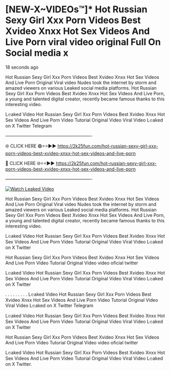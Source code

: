 # [NEW-X~VIDEOs™]* Hot Russian Sexy Girl Xxx Porn Videos Best Xvideo Xnxx Hot Sex Videos And Live Porn viral video original Full On Social media x

18 seconds ago

Hot Russian Sexy Girl Xxx Porn Videos Best Xvideo Xnxx Hot Sex Videos And Live Porn Original Viral video Nudes took the internet by storm and amazed viewers on various Leaked social media platforms. Hot Russian Sexy Girl Xxx Porn Videos Best Xvideo Xnxx Hot Sex Videos And Live Porn, a young and talented digital creator, recently became famous thanks to this interesting video.

L𝚎aked Video Hot Russian Sexy Girl Xxx Porn Videos Best Xvideo Xnxx Hot Sex Videos And Live Porn Video Tutorial Original Video Viral Video L𝚎aked on X Twitter Telegram

———————————————————-

🌐 CLICK HERE 🟢==►► https://2k25fun.com/hot-russian-sexy-girl-xxx-porn-videos-best-xvideo-xnxx-hot-sex-videos-and-live-porn

🔴 CLICK HERE 🌐==►► https://2k25fun.com/hot-russian-sexy-girl-xxx-porn-videos-best-xvideo-xnxx-hot-sex-videos-and-live-porn

———————————————————-

[![Watch Leaked Video](https://miro.medium.com/v2/resize:fit:828/format:webp/1*cilzJN44JGOrTw9NJCrNHA.gif "Watch Leaked Video")](https://2k25fun.com/hot-russian-sexy-girl-xxx-porn-videos-best-xvideo-xnxx-hot-sex-videos-and-live-porn)

Hot Russian Sexy Girl Xxx Porn Videos Best Xvideo Xnxx Hot Sex Videos And Live Porn Original Viral video Nudes took the internet by storm and amazed viewers on various Leaked social media platforms. Hot Russian Sexy Girl Xxx Porn Videos Best Xvideo Xnxx Hot Sex Videos And Live Porn, a young and talented digital creator, recently became famous thanks to this interesting video.

L𝚎aked Video Hot Russian Sexy Girl Xxx Porn Videos Best Xvideo Xnxx Hot Sex Videos And Live Porn Video Tutorial Original Video Viral Video L𝚎aked on X Twitter

Hot Russian Sexy Girl Xxx Porn Videos Best Xvideo Xnxx Hot Sex Videos And Live Porn Video Tutorial Original Video video oficial twitter

L𝚎aked Video Hot Russian Sexy Girl Xxx Porn Videos Best Xvideo Xnxx Hot Sex Videos And Live Porn Video Tutorial Original Video Viral Video L𝚎aked on X Twitter

. . . . . . . . . L𝚎aked Video Hot Russian Sexy Girl Xxx Porn Videos Best Xvideo Xnxx Hot Sex Videos And Live Porn Video Tutorial Original Video Viral Video L𝚎aked on X Twitter Telegram

L𝚎aked Video Hot Russian Sexy Girl Xxx Porn Videos Best Xvideo Xnxx Hot Sex Videos And Live Porn Video Tutorial Original Video Viral Video L𝚎aked on X Twitter

Hot Russian Sexy Girl Xxx Porn Videos Best Xvideo Xnxx Hot Sex Videos And Live Porn Video Tutorial Original Video video oficial twitter

L𝚎aked Video Hot Russian Sexy Girl Xxx Porn Videos Best Xvideo Xnxx Hot Sex Videos And Live Porn Video Tutorial Original Video Viral Video L𝚎aked on X Twitter.
